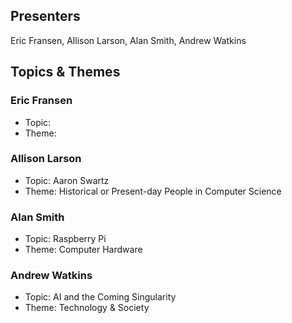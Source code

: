 ## Presenters

Eric Fransen, Allison Larson, Alan Smith, Andrew Watkins

## Topics & Themes

### Eric Fransen

* Topic:
* Theme: 

### Allison Larson

* Topic: Aaron Swartz
* Theme: Historical or Present-day People in Computer Science


### Alan Smith

* Topic: Raspberry Pi
* Theme: Computer Hardware

### Andrew Watkins

* Topic: AI and the Coming Singularity
* Theme: Technology & Society
